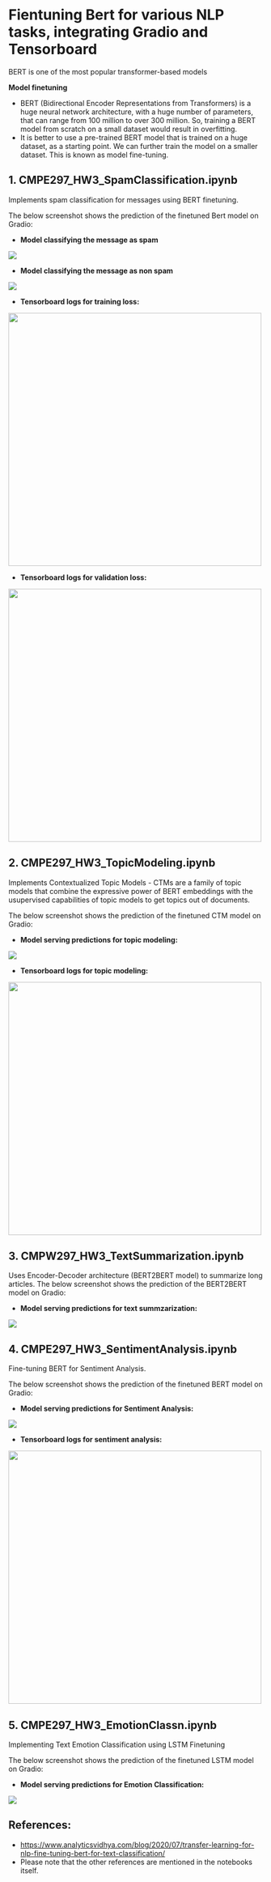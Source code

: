# Fientuning Bert for various NLP tasks, integrating Gradio and Tensorboard

BERT is one of the most popular transformer-based models

**Model finetuning**

* BERT (Bidirectional Encoder Representations from Transformers) is a huge neural network architecture, with a huge number of parameters, that can range from 100 million to over 300 million. So, training a BERT model from scratch on a small dataset would result in overfitting.
* It is better to use a pre-trained BERT model that is trained on a huge dataset, as a starting point. We can further train the model on a smaller dataset. This is known as model fine-tuning.

## **1. CMPE297_HW3_SpamClassification.ipynb** 
Implements spam classification for messages using BERT finetuning.

The below screenshot shows the prediction of the finetuned Bert model on Gradio:

* **Model classifying the message as spam**
<img src="https://github.com/arpithagurumurthy/CMPE297_SpecialTopics/blob/main/Assignment3_Gradio/Screenshots/Spam.png">

* **Model classifying the message as non spam**
<img src="https://github.com/arpithagurumurthy/CMPE297_SpecialTopics/blob/main/Assignment3_Gradio/Screenshots/Non%20Spam.png">

* **Tensorboard logs for training loss:**
<img src="https://github.com/arpithagurumurthy/CMPE297_SpecialTopics/blob/main/Assignment3_Gradio/Screenshots/TensorBoard/SpamClassn_TB.png" width=500>

* **Tensorboard logs for validation loss:**
<img src="https://github.com/arpithagurumurthy/CMPE297_SpecialTopics/blob/main/Assignment3_Gradio/Screenshots/TensorBoard/SpamClassn_TB_Val.png" width=500>

## **2. CMPE297_HW3_TopicModeling.ipynb** 

Implements Contextualized Topic Models - CTMs are a family of topic models that combine the expressive power of BERT embeddings with the usupervised capabilities of topic models to get topics out of documents.

The below screenshot shows the prediction of the finetuned CTM model on Gradio:

* **Model serving predictions for topic modeling:**
<img src="https://github.com/arpithagurumurthy/CMPE297_SpecialTopics/blob/main/Assignment3_Gradio/Screenshots/Topic_Modeling.png">

* **Tensorboard logs for topic modeling:**
<img src="https://github.com/arpithagurumurthy/CMPE297_SpecialTopics/blob/main/Assignment3_Gradio/Screenshots/TensorBoard/TopicModeling_TB.png" width=500>

## **3. CMPW297_HW3_TextSummarization.ipynb** 

Uses Encoder-Decoder architecture (BERT2BERT model) to summarize long articles.
The below screenshot shows the prediction of the BERT2BERT model on Gradio:

* **Model serving predictions for text summzarization:**
<img src="https://github.com/arpithagurumurthy/CMPE297_SpecialTopics/blob/main/Assignment3_Gradio/Screenshots/Text_Summarization.png">

## **4. CMPE297_HW3_SentimentAnalysis.ipynb** 
Fine-tuning BERT for Sentiment Analysis.

The below screenshot shows the prediction of the finetuned BERT model on Gradio:
* **Model serving predictions for Sentiment Analysis:**
<img src="https://github.com/arpithagurumurthy/CMPE297_SpecialTopics/blob/main/Assignment3_Gradio/Screenshots/Sentiment_Analysis.png">

* **Tensorboard logs for sentiment analysis:**
<img src="https://github.com/arpithagurumurthy/CMPE297_SpecialTopics/blob/main/Assignment3_Gradio/Screenshots/TensorBoard/SentimentAnalysis_TB.png" width=500>

## **5. CMPE297_HW3_EmotionClassn.ipynb** 
Implementing Text Emotion Classification using LSTM Finetuning

The below screenshot shows the prediction of the finetuned LSTM model on Gradio:
* **Model serving predictions for Emotion Classification:**
<img src="https://github.com/arpithagurumurthy/CMPE297_SpecialTopics/blob/main/Assignment3_Gradio/Screenshots/Emotion_Classification.png">

## **References:**
* https://www.analyticsvidhya.com/blog/2020/07/transfer-learning-for-nlp-fine-tuning-bert-for-text-classification/
* Please note that the other references are mentioned in the notebooks itself.
